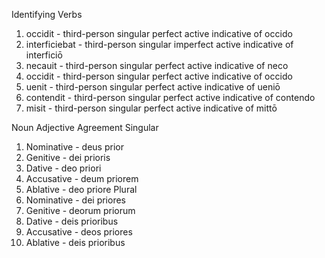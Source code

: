 Identifying Verbs
1. occidit - third-person singular perfect active indicative of occido
2. interficiebat - third-person singular imperfect active indicative of interficiō
3. necauit - third-person singular perfect active indicative of neco
4. occidit - third-person singular perfect active indicative of occido
5. uenit - third-person singular perfect active indicative of ueniō
6. contendit - third-person singular perfect active indicative of contendo
7. misit - third-person singular perfect active indicative of mittō

Noun Adjective Agreement
Singular
1. Nominative - deus prior
2. Genitive - dei prioris
3. Dative - deo priori
4. Accusative - deum priorem
5. Ablative - deo priore
Plural
1. Nominative - dei priores
2. Genitive - deorum priorum
3. Dative - deis prioribus
4. Accusative - deos priores
5. Ablative - deis prioribus
